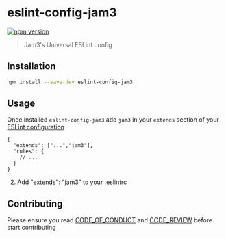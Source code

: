 # eslint-config-jam3

[![npm version](https://badge.fury.io/js/eslint-config-jam3.svg)](http://badge.fury.io/js/eslint-config-jam3)

> Jam3's Universal ESLint config

## Installation

```bash
npm install --save-dev eslint-config-jam3
```

## Usage

Once installed `eslint-config-jam3` add `jam3` in your `extends` section of your [ESLint configuration](https://eslint.org/docs/user-guide/configuring)

```
{
  "extends": ["...","jam3"],
  "rules": {
    // ...
  }
}
```

2.  Add "extends": "jam3" to your .eslintrc

## Contributing

Please ensure you read [CODE_OF_CONDUCT](CODE_OF_CONDUCT) and [CODE_REVIEW](CODE_REVIEW) before start contributing
